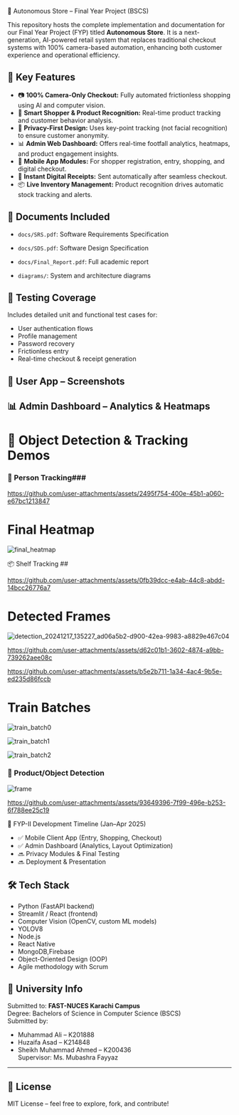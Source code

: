  🛒 Autonomous Store – Final Year Project (BSCS)

This repository hosts the complete implementation and documentation for our Final Year Project (FYP) titled **Autonomous Store**. It is a next-generation, AI-powered retail system that replaces traditional checkout systems with 100% camera-based automation, enhancing both customer experience and operational efficiency.

## 🚀 Key Features

- 📷 **100% Camera-Only Checkout:** Fully automated frictionless shopping using AI and computer vision.
- 🧠 **Smart Shopper & Product Recognition:** Real-time product tracking and customer behavior analysis.
- 🔐 **Privacy-First Design:** Uses key-point tracking (not facial recognition) to ensure customer anonymity.
- 📊 **Admin Web Dashboard:** Offers real-time footfall analytics, heatmaps, and product engagement insights.
- 📱 **Mobile App Modules:** For shopper registration, entry, shopping, and digital checkout.
- 🧾 **Instant Digital Receipts:** Sent automatically after seamless checkout.
- 📦 **Live Inventory Management:** Product recognition drives automatic stock tracking and alerts.

## 📁 Documents Included

- `docs/SRS.pdf`: Software Requirements Specification
- `docs/SDS.pdf`: Software Design Specification
- `docs/Final_Report.pdf`: Full academic report


- `diagrams/`: System and architecture diagrams

## 🧪 Testing Coverage

Includes detailed unit and functional test cases for:

- User authentication flows
- Profile management
- Password recovery
- Frictionless entry
- Real-time checkout & receipt generation
  
## 📱 User App – Screenshots
## 📊 Admin Dashboard – Analytics & Heatmaps
# 🎥 Object Detection & Tracking Demos

### 👤 Person Tracking### 


https://github.com/user-attachments/assets/2495f754-400e-45b1-a060-e67bc1213847

# Final Heatmap

![final_heatmap](https://github.com/user-attachments/assets/7abba252-3696-4bbf-8848-da2a36c049bf)




📦 Shelf Tracking  ## 

https://github.com/user-attachments/assets/0fb39dcc-e4ab-44c8-abdd-14bcc26776a7


# Detected Frames

![detection_20241217_135227_ad06a5b2-d900-42ea-9983-a8829e467c04](https://github.com/user-attachments/assets/b5199105-64bc-4f10-b4f0-9f4a3888ac20)


https://github.com/user-attachments/assets/d62c01b1-3602-4874-a9bb-739262aee08c


https://github.com/user-attachments/assets/b5e2b711-1a34-4ac4-9b5e-ed235d86fccb





# Train Batches

![train_batch0](https://github.com/user-attachments/assets/e104e238-e93a-4999-822c-8329093328be)

![train_batch1](https://github.com/user-attachments/assets/ca3c6e23-2764-4ddf-bfde-e5bca82410b9)

![train_batch2](https://github.com/user-attachments/assets/b9c8816e-681a-4b7a-a94d-f6e97b49e223)


### 🎯 Product/Object Detection 


![frame](https://github.com/user-attachments/assets/831b7c81-079e-452d-a01b-8d66b293f6fe)





https://github.com/user-attachments/assets/93649396-7f99-496e-b253-6f788ee25c19






📅 FYP-II Development Timeline (Jan–Apr 2025)

- ✅ Mobile Client App (Entry, Shopping, Checkout)
- ✅ Admin Dashboard (Analytics, Layout Optimization)
- 🔜 Privacy Modules & Final Testing
- 🔜 Deployment & Presentation

## 🛠️ Tech Stack

- Python (FastAPI backend)
- Streamlit / React (frontend)
- Computer Vision (OpenCV, custom ML models)
- YOLOV8
- Node.js
- React Native
- MongoDB,Firebase
- Object-Oriented Design (OOP)
- Agile methodology with Scrum

## 🏫 University Info

Submitted to: **FAST-NUCES Karachi Campus**  
Degree: Bachelors of Science in Computer Science (BSCS)  
Submitted by:

- Muhammad Ali – K201888
- Huzaifa Asad – K214848
- Sheikh Muhammad Ahmed – K200436  
  Supervisor: Ms. Mubashra Fayyaz

---

## 📄 License

MIT License – feel free to explore, fork, and contribute!
